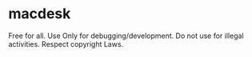 # macdesk

Free for all.
Use Only for debugging/development.
Do not use for illegal activities.
Respect copyright Laws.
